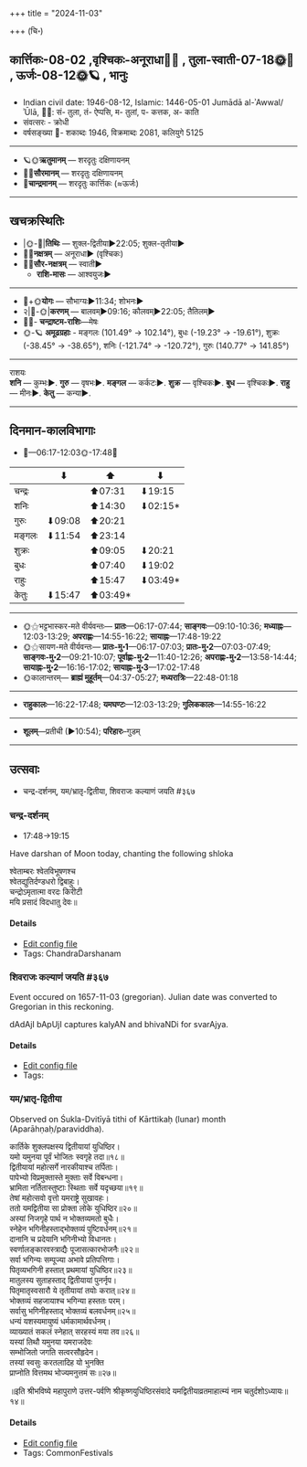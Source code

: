 +++
title = "2024-11-03"

+++
(चि॰)
## कार्त्तिकः-08-02  ,वृश्चिकः-अनूराधा🌛🌌  ,  तुला-स्वाती-07-18🌞🌌  ,  ऊर्जः-08-12🌞🪐  , भानुः
- Indian civil date: 1946-08-12, Islamic: 1446-05-01 Jumādā al-ʾAwwal/ʾŪlā, 🌌🌞: सं- तुला, तं- ऐप्पसि, म- तुलां, प- कत्तक, अ- काति
- संवत्सरः - क्रोधी
- वर्षसङ्ख्या 🌛- शकाब्दः 1946, विक्रमाब्दः 2081, कलियुगे 5125
___________________
- 🪐🌞**ऋतुमानम्** — शरदृतुः दक्षिणायनम्
- 🌌🌞**सौरमानम्** — शरदृतुः दक्षिणायनम्
- 🌛**चान्द्रमानम्** — शरदृतुः कार्त्तिकः (≈ऊर्जः)
___________________


## खचक्रस्थितिः
- |🌞-🌛|**तिथिः** — शुक्ल-द्वितीया►22:05; शुक्ल-तृतीया►  
- 🌌🌛**नक्षत्रम्** — अनूराधा► (वृश्चिकः)  
- 🌌🌞**सौर-नक्षत्रम्** — स्वाती►  
  - **राशि-मासः** — आश्वयुजः► 
___________________
- 🌛+🌞**योगः** — सौभाग्यः►11:34; शोभनः►  
- २|🌛-🌞|**करणम्** — बालवम्►09:16; कौलवम्►22:05; तैतिलम्►  
- 🌌🌛- **चन्द्राष्टम-राशिः**—मेषः  
- 🌞-🪐 **अमूढग्रहाः** - मङ्गलः (101.49° → 102.14°), बुधः (-19.23° → -19.61°), शुक्रः (-38.45° → -38.65°), शनिः (-121.74° → -120.72°), गुरुः (140.77° → 141.85°)
___________________
राशयः  
**शनि** — कुम्भः►. **गुरु** — वृषभः►. **मङ्गल** — कर्कटः►. **शुक्र** — वृश्चिकः►. **बुध** — वृश्चिकः►. **राहु** — मीनः►. **केतु** — कन्या►. 
___________________


## दिनमान-कालविभागाः
- 🌅—06:17-12:03🌞-17:48🌇  

|      |⬇     |⬆     |⬇     |
|------|-----|-----|------|
|चन्द्रः|     |⬆07:31 |⬇19:15 |
|शनिः   |     |⬆14:30 |⬇02:15*|
|गुरुः  |⬇09:08 |⬆20:21 |     |
|मङ्गलः |⬇11:54 |⬆23:14 |     |
|शुक्रः |     |⬆09:05 |⬇20:21 |
|बुधः   |     |⬆07:40 |⬇19:02 |
|राहुः  |     |⬆15:47 |⬇03:49*|
|केतुः  |⬇15:47 |⬆03:49*|     |
___________________
- 🌞⚝भट्टभास्कर-मते वीर्यवन्तः— **प्रातः**—06:17-07:44; **साङ्गवः**—09:10-10:36; **मध्याह्नः**—12:03-13:29; **अपराह्णः**—14:55-16:22; **सायाह्नः**—17:48-19:22  
- 🌞⚝सायण-मते वीर्यवन्तः— **प्रातः-मु॰1**—06:17-07:03; **प्रातः-मु॰2**—07:03-07:49; **साङ्गवः-मु॰2**—09:21-10:07; **पूर्वाह्णः-मु॰2**—11:40-12:26; **अपराह्णः-मु॰2**—13:58-14:44; **सायाह्नः-मु॰2**—16:16-17:02; **सायाह्नः-मु॰3**—17:02-17:48  
- 🌞कालान्तरम्— **ब्राह्मं मुहूर्तम्**—04:37-05:27; **मध्यरात्रिः**—22:48-01:18  
___________________
- **राहुकालः**—16:22-17:48; **यमघण्टः**—12:03-13:29; **गुलिककालः**—14:55-16:22  
___________________
- **शूलम्**—प्रतीची (►10:54); **परिहारः**–गुडम्  
___________________

## उत्सवाः
- चन्द्र-दर्शनम्, यम/भ्रातृ-द्वितीया, शिवराजः कल्याणं जयति #३६७
### चन्द्र-दर्शनम्
- 17:48→19:15



Have darshan of Moon today, chanting the following shloka

श्वेताम्बरः श्वेतविभूषणश्च  
श्वेतद्युतिर्दण्डधरो द्विबाहुः।  
चन्द्रोऽमृतात्मा वरदः किरीटी  
मयि प्रसादं विदधातु देवः॥



#### Details
- [Edit config file](https://github.com/jyotisham/adyatithi/blob/master/devatA/graha/description_only/candra-darzanam.toml)
- Tags: ChandraDarshanam


### शिवराजः कल्याणं जयति #३६७

Event occured on 1657-11-03 (gregorian). Julian date was converted to Gregorian in this reckoning. 

dAdAjI bApUjI captures kalyAN and bhivaNDi for svarAjya.

#### Details
- [Edit config file](https://github.com/jyotisham/adyatithi/blob/master/mahApuruSha/xatra-later/julian/day/10/24/shivarAjaH_kalyANaM_jayati.toml)
- Tags: 


### यम/भ्रातृ-द्वितीया

Observed on Śukla-Dvitīyā tithi of Kārttikaḥ (lunar) month (Aparāhṇaḥ/paraviddha). 

कार्तिके शुक्लपक्षस्य द्वितीयायां युधिष्ठिर।  
यमो यमुनया पूर्वं भोजितः स्वगृहे तदा॥१८॥  
द्वितीयायां महोत्सर्गे नारकीयाश्च तर्पिताः।  
पापेभ्यो विप्रमुक्तास्ते मुक्ताः सर्वे विबन्धना।  
भ्रामिता नर्तितास्तुष्टाः स्थिताः सर्वे यदृच्छया॥१९॥  
तेषां महोत्सवो वृत्तो यमराष्ट्रे सुखावहः।  
ततो यमद्वितीया सा प्रोक्ता लोके युधिष्ठिर॥२०॥  
अस्यां निजगृहे पार्थ न भोक्तव्यमतो बुधैः।  
स्नेहेन भगिनीहस्ताद्भोक्तव्यं पुष्टिवर्धनम्॥२१॥  
दानानि च प्रदेयानि भगिनीभ्यो विधानतः।  
स्वर्णालङ्कारवस्त्राद्यैः पूजासत्कारभोजनैः॥२२॥  
सर्वा भगिन्यः सम्पूज्या अभावे प्रतिपत्तिगाः।  
पितृव्यभगिनी हस्तात् प्रथमायां युधिष्ठिर॥२३॥  
मातुलस्य सुताहस्ताद् द्वितीयायां पुनर्नृप।  
पितृमातृस्वसारौ ये तृतीयायां तयोः करात्॥२४॥  
भोक्तव्यं सहजायाश्च भगिन्या हस्ततः परम्।  
सर्वासु भगिनीहस्ताद् भोक्तव्यं बलवर्धनम्॥२५॥  
धन्यं यशस्यमायुष्यं धर्मकामार्थवर्धनम्।  
व्याख्यातं सकलं स्नेहात् सरहस्यं मया तव॥२६॥  
यस्यां तिथौ यमुनया यमराजदेवः  
सम्भोजितो जगति सत्वरसौहृदेन।  
तस्यां स्वसुः करतलादिह यो भुनक्ति  
प्राप्नोति वित्तमथ भोज्यमनुत्तमं सः॥२७॥  
  
॥इति श्रीभविष्ये महापुराणे उत्तर-पर्वणि श्रीकृष्णयुधिष्ठिरसंवादे यमद्वितीयाव्रतमाहात्म्यं नाम चतुर्दशोऽध्यायः॥१४॥



#### Details
- [Edit config file](https://github.com/jyotisham/adyatithi/blob/master/general/lunar_month/tithi/08/02/yama_or_bhrAtR-dvitIyA.toml)
- Tags: CommonFestivals


